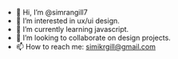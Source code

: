 - 👋 Hi, I’m @simrangill7
- 👀 I’m interested in ux/ui design.
- 🌱 I’m currently learning javascript.
- 💞️ I’m looking to collaborate on design projects.
- 📫 How to reach me: simikrgill@gmail.com

<!---
simrangill7/simrangill7 is a ✨ special ✨ repository because its `README.md` (this file) appears on your GitHub profile.
You can click the Preview link to take a look at your changes.
--->
